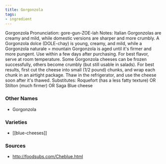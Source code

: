 ```yaml
---
title: Gorgonzola
tags:
- ingredient
---
```

Gorgonzola Pronunciation: gore-gun-ZOE-lah Notes: Italian Gorgonzolas are creamy and mild, while domestic versions are sharper and more crumbly. A Gorgonzola dolce (DOLE-chay) is young, creamy, and mild, while a Gorgonzola naturale = mountain Gorgonzola is aged until it's firmer and more pungent. Use within a few days after purchasing. For best flavor, serve at room temperature. Some Gorgonzola cheeses can be frozen successfully, others become crumbly (but still usable in salads). For best results, first cut the cheese into small (1/2 pound) chunks, and wrap each chunk in an airtight package. Thaw in the refrigerator, and use the cheese soon after it's thawed. Substitutes: Roquefort (has a less fatty texture) OR Stilton (much firmer) OR Saga Blue cheese

### Other Names

* Gorgonzola

### Varieties

* [[blue-cheeses]]

### Sources
* http://foodsubs.com/Cheblue.html
